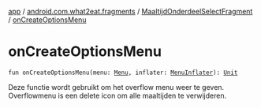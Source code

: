 [app](../../index.md) / [android.com.what2eat.fragments](../index.md) / [MaaltijdOnderdeelSelectFragment](index.md) / [onCreateOptionsMenu](./on-create-options-menu.md)

# onCreateOptionsMenu

`fun onCreateOptionsMenu(menu: `[`Menu`](https://developer.android.com/reference/android/view/Menu.html)`, inflater: `[`MenuInflater`](https://developer.android.com/reference/android/view/MenuInflater.html)`): `[`Unit`](https://kotlinlang.org/api/latest/jvm/stdlib/kotlin/-unit/index.html)

Deze functie wordt gebruikt om het overflow menu weer te geven.
Overflowmenu is een delete icon om alle maaltijden te verwijderen.

